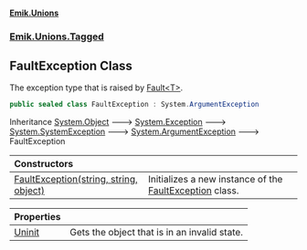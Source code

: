 #### [Emik.Unions](index.md 'index')
### [Emik.Unions.Tagged](Emik.Unions.Tagged.md 'Emik.Unions.Tagged')

## FaultException Class

The exception type that is raised by [Fault&lt;T&gt;](Fault_T_.md 'Emik.Unions.Tagged.Fault<T>').

```csharp
public sealed class FaultException : System.ArgumentException
```

Inheritance [System.Object](https://docs.microsoft.com/en-us/dotnet/api/System.Object 'System.Object') &#129106; [System.Exception](https://docs.microsoft.com/en-us/dotnet/api/System.Exception 'System.Exception') &#129106; [System.SystemException](https://docs.microsoft.com/en-us/dotnet/api/System.SystemException 'System.SystemException') &#129106; [System.ArgumentException](https://docs.microsoft.com/en-us/dotnet/api/System.ArgumentException 'System.ArgumentException') &#129106; FaultException

| Constructors | |
| :--- | :--- |
| [FaultException(string, string, object)](FaultException..ctor(String,String,Object).md 'Emik.Unions.Tagged.FaultException.FaultException(string, string, object)') | Initializes a new instance of the [FaultException](FaultException.md 'Emik.Unions.Tagged.FaultException') class. |

| Properties | |
| :--- | :--- |
| [Uninit](FaultException.Uninit().md 'Emik.Unions.Tagged.FaultException.Uninit') | Gets the object that is in an invalid state. |
